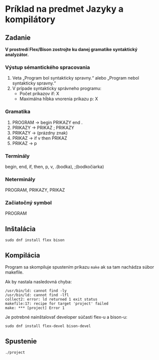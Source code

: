 # Príklad na predmet Jazyky a kompilátory

## Zadanie

**V prostredí Flex/Bison zostrojte ku danej gramatike syntaktický analyzátor.**

### Výstup sémantického spracovania
1. Veta „Program bol syntakticky spravny.“ alebo „Program nebol syntakticky spravny.“
1. V prípade syntakticky správneho programu:
	- Počet príkazov if: X
	- Maximálna hĺbka vnorenia príkazu p: X

### Gramatika
1. PROGRAM → begin PRIKAZY end .
1. PRIKAZY → PRIKAZ ; PRIKAZY
1. PRIKAZY → (prázdny znak)
1. PRIKAZ  → if v then PRIKAZ
1. PRIKAZ  → p

### Terminály
begin, end, if, then, p, v, .(bodka), ;(bodkočiarka)

### Neterminály
PROGRAM, PRIKAZY, PRIKAZ

### Začiatočný symbol
PROGRAM

## Inštalácia

```
sudo dnf install flex bison
```

## Kompilácia

Program sa skompiluje spustením príkazu `make` ak sa tam nachádza súbor makefile.

Ak by nastala nasledovná chyba:
```
/usr/bin/ld: cannot find -ly
/usr/bin/ld: cannot find -lfl
collect2: error: ld returned 1 exit status
makefile:17: recipe for target 'project' failed
make: *** [project] Error 1
```
Je potrebné nainštalovať developer súčasti flex-u a bison-u:
```
sudo dnf install flex-devel bison-devel
```

## Spustenie

```
./project
```
